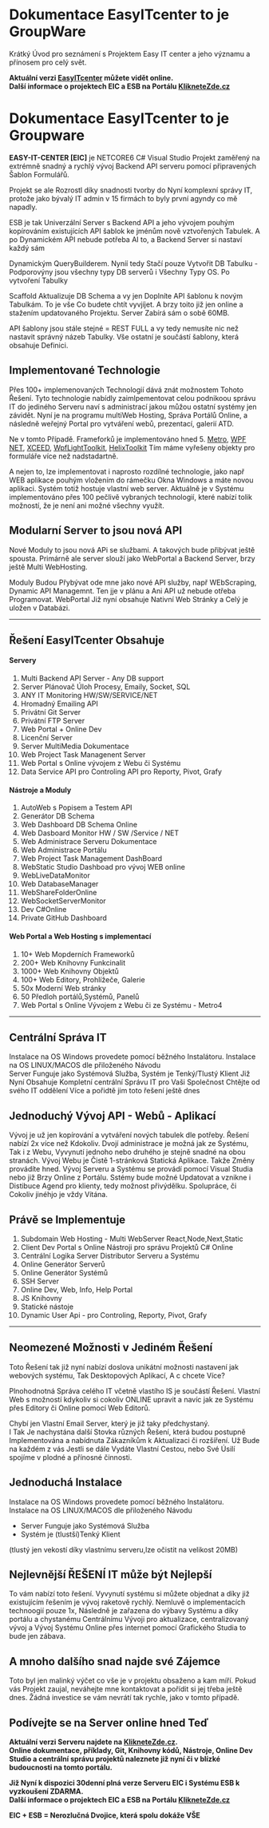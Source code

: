 # Dokumentace **EasyITcenter** to je GroupWare
Krátký Úvod pro seznámení s Projektem Easy IT center a jeho významu a přínosem pro celý svět.

**Aktuální verzi [EasyITcenter](http://KlikneteZde.cz) můžete vidět online.**  
**Další informace o projektech EIC a ESB na Portálu [KlikneteZde.cz](http://KlikneteZde.cz)**


# Dokumentace **EasyITcenter** to je Groupware 
**EASY-IT-CENTER [EIC]** je NETCORE6 C# Visual Studio Projekt zaměřený na 
extrémně snadný a rychlý vývoj Backend API serveru pomocí připravených Šablon Formulářů.

Projekt se ale Rozrostl díky snadnosti tvorby do Nyní komplexní správy IT,
protože jako bývalý IT admin v 15 firmách to byly první agyndy co mě napadly.

ESB je tak Univerzální Server s Backend  API a jeho vývojem pouhým
kopírováním existujících API šablok ke jménům nově vztvořených Tabulek.
A po Dynamickém API nebude potřeba AI to, a Backend Server si nastaví každý sám 

Dynamickým QueryBuilderem. Nyníí tedy Stačí pouze Vytvořit DB Tabulku -
Podporovýny jsou všechny typy DB serverů i Všechny Typy OS. Po vytvoření Tabulky 

Scaffold Aktualizuje DB Schema a vy jen Doplníte API šablonu k novým Tabulkám.
To je vše Co budete chtít vyvjíjet. A brzy toito již jen online 
a stažením updatovaného Projektu. Server Zabírá sám o sobě 60MB.

API šablony jsou stále stejné = REST FULL a vy tedy nemusíte nic než nastavit
správný názeb Tabulky. Vše ostatní je součástí šablony, která obsahuje Definici.


## **Implementované Technologie**
Přes 100+ implemenovaných Technologií dává znát možnostem Tohoto Řešení.
Tyto technologie nabídly zaimlpementovat celou podnikoou správu IT 
do jediného Serveru naví s administrací jakou můžou ostatní systémy jen závidět.
Nyní je na programu multiWeb Hosting, Správa Portálů Online,
a následně weřejný Portal pro vytváření webů, prezentací, galerií ATD.


Ne v tomto Případě. Frameforků je implementováno hned 5. 
[Metro](https://mahapps.com/), [WPF NET](https://learn.microsoft.com/en-us/dotnet/?view=netdesktop-8.0), [XCEED](https://xceed.com/en/), [WpfLightToolkit](https://github.com/mohachouch/WpfLightToolkit), [HelixToolkit](https://helix-toolkit.github.io/)  Tím máme vyřešeny objekty pro formuláře více  než nadstadartně.

A nejen to, lze implementovat i naprosto rozdílné technologie, 
jako např WEB aplikace pouhým vložením do rámečku Okna Windows a máte novou aplikaci.
Systém totiž hostuje vlastní web server. 
Aktuálně je v Systému implementováno přes 100 pečlivě vybraných technologií,
které nabízí tolik možností, že je není ani možné všechny využít.
 

## **Modularní Server to jsou nová API**
Nové Moduly to jsou nová APi se službami. A takových bude přibývat ještě spousta.
Primárně ale server slouží jako WebPortal a Backend Server, brzy ještě Multi WebHosting.

Moduly Budou Přybývat ode mne jako nové API služby, např WEbScraping,
Dynamic API Managemnt. Ten jje v plánu a Ani API už nebude otřeba Programovat.
WebPortal Již nyní obsahuje Nativní Web Stránky a Celý je uložen v Databázi.

---

## Řešení EasyITcenter Obsahuje   

#### Servery
 1. Multi Backend API Server - Any DB support
 2. Server Plánovač Úloh Procesy, Emaily, Socket, SQL
 3. ANY IT Monitoring HW/SW/SERVICE/NET
 4. Hromadný Emailing API
 4. Privátní Git Server
 5. Privátní FTP Server
 6. Web Portal + Online Dev 
 8. Licenční Server
 9. Server MultiMedia Dokumentace
 10. Web Project Task Managenent Server
 11. Web Portal s Online vývojem z Webu či Systému
 12. Data Service API pro Controling API pro Reporty, Pivot, Grafy

#### Nástroje a Moduly
 1. AutoWeb s Popisem a Testem API
 2. Generátor DB Schema 
 3. Web Dashboard DB Schema Online
 4. Web Dasboard Monitor HW / SW /Service / NET
 5. Web Administrace Serveru Dokumentace
 6. Web Administrace Portálu
 7. Web Project Task Management DashBoard
 8. WebStatic Studio Dashboad pro vývoj WEB online
 9. WebLiveDataMonitor
 10. Web DatabaseManager
 11. WebShareFolderOnline
 12. WebSocketServerMonitor
 13. Dev C#Online
 14. Private GitHub Dashboard


#### Web Portal a Web Hosting s implementací
1. 10+ Web Mopderních Frameworků
3. 200+ Web Knihovny Funkcinalit
4. 1000+ Web Knihovny Objektů
5. 100+ Web Editory, Prohlížeče, Galerie
6. 50x Moderní Web stránky
7. 50 Předloh portálů,Systémů, Panelů
6. Web Portal s Online Vývojem z Webu či ze Systému - Metro4


---

## Centrální Správa IT
Instalace na OS Windows provedete pomocí běžného Instalátoru.
Instalace na OS LINUX/MACOS dle přiloženého Návodu  
Server Funguje jako Systémová Služba, Systém je Tenký/Tlustý Klient
Již Nyní Obsahuje Kompletní centrální Správu IT pro Vaši Společnost
Chtějte od svého IT oddělení Více a pořidtě jim toto řešení ještě dnes


## Jednoduchý Vývoj API - Webů - Aplikací 
Vývoj je už jen kopírování a vytváření nových tabulek dle potřeby.
Řešení nabízí 2x více než Kdokoliv. Dvojí administrace je možná
jak ze Systému, Tak i z Webu, Vyvynutí jednoho nebo druhého je stejně snadné
na obou stranách. Vývoj Webu je Čistě 1-stránková Statická Aplikace.
Takže Změny provádíte hned. 
Vývoj Serveru a Systému se provádí pomocí Visual Studia nebo již Brzy Online
z Portálu. Sstémy bude možné Updatovat a vznikne i Distibuce Agend pro klienty, 
tedy možnost přivýdělku. Spolupráce, či Cokoliv jinéhjo je vždy Vítána.


## Právě se Implementuje

 1. Subdomain Web Hosting - Multi WebServer React,Node,Next,Static 
 2. Client Dev Portal s Online Nástroji pro správu Projektů C# Online
 3. Centrální Logika Server Distributor Serveru a Systému
 4. Online Generátor Serverů
 5. Online Generátor Systémů
 2. SSH Server
 3. Online Dev, Web, Info, Help Portal 
 4. JS Knihovny
 5. Statické nástoje
 6. Dynamic User Api - pro Controling, Reporty, Pivot, Grafy


---

## Neomezené Možnosti v Jediném Řešení
Toto Řešení tak již nyní nabízí doslova unikátní možnosti nastavení
jak webových systému, Tak Desktopových Aplikací, A c chcete Více?  

Plnohodnotná Správa celého IT včetně vlastího IS je součástí Řešení.
Vlastní Web s možností kdykoliv si cokoliv ONLINE upravit a navíc
jak ze Systému přes Editory či Online pomocí Web Editorů. 

Chybí jen Vlastní Email Server, který je již taky předchystaný.  
I Tak Je nachystána další Stovka různých Řešení, která budou
postupně Implementována a nabídnuta Zákazníkům k Aktualizaci či rozšíření.
Už Bude na každém z vás Jestli se dále Vydáte Vlastní Cestou,
nebo Své Úsilí spojíme v plodné a přínosné činnosti.

## Jednoduchá Instalace 
Instalace na OS Windows provedete pomocí běžného Instalátoru.  
Instalace na OS LINUX/MACOS dle přiloženého Návodu   
   * Server Funguje jako Systémová Služba 
   * Systém je (tlustší)Tenký Klient 

(tlustý jen vekostí díky vlastnímu serveru,lze očistit na velikost 20MB)


## **Nejlevnější ŘEŠENÍ IT může být Nejlepší**
To vám nabízí toto řešení. Vyvynutí systému si můžete objednat a díky
již existujícím řešením je vývoj raketově rychlý. Nemluvě o implementacích
technoogií pouze 1x, Následně je zařazena do výbavy Systému a díky portálu
a chystanému Centrálnímu Vývoji pro aktualizace, centralizovaný vývoj a
Vývoj Systému Online přes internet pomocí Grafického Studia to bude jen zábava.


## **A mnoho dalšího snad najde své Zájemce**
Toto byl jen malinký výčet co vše je v projektu obsaženo a kam míří.
Pokud vás Projekt zaujal, neváhejte mne kontaktovat a pořídit si jej
třeba ještě dnes.
Žádná investice se vám nevrátí tak rychle, jako v tomto případě.


## **Podívejte se na Server online hned Teď**
**Aktuální verzi Serveru najdete na [KlikneteZde.cz](http://KlikneteZde.cz).**   
**Online dokumentace, příklady, Git, Knihovny kódů, Nástroje, Online Dev Studio 
 a centrální správu projektů naleznete již nyní či v blízké budoucnosti na tomto portálu.**
 
**Již Nyní k dispozici 30denní plná verze Serveru EIC i Systému ESB k vyzkoušení ZDARMA.**   
**Další informace o projektech EIC a ESB na Portálu [KlikneteZde.cz](http://KlikneteZde.cz)**


**EIC + ESB = Nerozlučná Dvojice, která spolu dokáže VŠE**